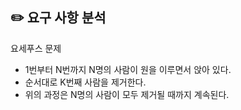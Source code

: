 ## ✏️ 요구 사항 분석

요세푸스 문제

- 1번부터 N번까지 N명의 사람이 원을 이루면서 앉아 있다.
- 순서대로 K번째 사람을 제거한다.
- 위의 과정은 N명의 사람이 모두 제거될 때까지 계속된다.
